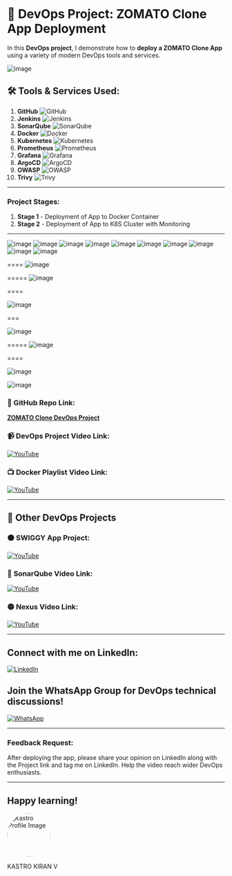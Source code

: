 # 🚀 **DevOps Project: ZOMATO Clone App Deployment**

In this **DevOps project**, I demonstrate how to **deploy a ZOMATO Clone App** using a variety of modern DevOps tools and services.

![image](https://github.com/user-attachments/assets/231da473-461e-4131-b725-011448f24196)


## 🛠️ Tools & Services Used:

1. **GitHub** ![GitHub](https://img.shields.io/badge/GitHub-181717?style=flat-square&logo=github&logoColor=white)
2. **Jenkins** ![Jenkins](https://img.shields.io/badge/Jenkins-D24939?style=flat-square&logo=jenkins&logoColor=white)
3. **SonarQube** ![SonarQube](https://img.shields.io/badge/SonarQube-4E9BCD?style=flat-square&logo=sonarqube&logoColor=white)
4. **Docker** ![Docker](https://img.shields.io/badge/Docker-2496ED?style=flat-square&logo=docker&logoColor=white)
5. **Kubernetes** ![Kubernetes](https://img.shields.io/badge/Kubernetes-326CE5?style=flat-square&logo=kubernetes&logoColor=white)
6. **Prometheus** ![Prometheus](https://img.shields.io/badge/Prometheus-E6522C?style=flat-square&logo=prometheus&logoColor=white)
7. **Grafana** ![Grafana](https://img.shields.io/badge/Grafana-F46800?style=flat-square&logo=grafana&logoColor=white)
8. **ArgoCD** ![ArgoCD](https://img.shields.io/badge/ArgoCD-EF7B4D?style=flat-square&logo=argo&logoColor=white)
9. **OWASP** ![OWASP](https://img.shields.io/badge/OWASP-000000?style=flat-square&logo=owasp&logoColor=white)
10. **Trivy** ![Trivy](https://img.shields.io/badge/Trivy-00979D?style=flat-square&logo=trivy&logoColor=white)

---

### Project Stages:

1. **Stage 1** - Deployment of App to Docker Container
2. **Stage 2** - Deployment of App to K8S Cluster with Monitoring

---

![image](https://github.com/user-attachments/assets/9e9c9805-5e1a-4ff8-8ff5-e75217801fb3)
![image](https://github.com/user-attachments/assets/af28e0c9-9301-481d-a116-4e230ff50b89)
![image](https://github.com/user-attachments/assets/c2e4a677-c00a-42cd-80ef-8a5deb43c2fb)
![image](https://github.com/user-attachments/assets/41ecbe88-ac74-47d0-a17d-02900b72c3ca)
![image](https://github.com/user-attachments/assets/0b656e3c-c3e1-4b7c-ac21-7fb4e61f3114)
![image](https://github.com/user-attachments/assets/a4bd0d6a-140d-45d2-8809-8d9a06525eec)
![image](https://github.com/user-attachments/assets/fa4cc1b8-9c6b-40ea-9b97-4ee3a55d74b7)
![image](https://github.com/user-attachments/assets/7f4ab008-2fdd-4fb4-bcbb-8844886aa135)
![image](https://github.com/user-attachments/assets/a9c45da1-8db7-4f7f-bf86-cb6767f659b5)
![image](https://github.com/user-attachments/assets/11d7f1ff-7394-41ad-9eac-dec5011a370b)

====
![image](https://github.com/user-attachments/assets/55927e10-e37f-473c-aa59-a6537b78c571)

=====
![image](https://github.com/user-attachments/assets/0ba94606-4d82-4e0a-924b-ca6f5fee977c)

====

![image](https://github.com/user-attachments/assets/cf4bfe40-d619-46c9-8416-75c3b52d2791)

===

![image](https://github.com/user-attachments/assets/4a364a44-825d-4c00-b62f-39a5c9b14ee2)

=====
![image](https://github.com/user-attachments/assets/969f8ce6-d0a3-463a-a326-a16da0be8d5f)

====

![image](https://github.com/user-attachments/assets/368d829a-3cdc-4276-930b-eb8691585c26)

![image](https://github.com/user-attachments/assets/dd618228-f150-418a-b363-8d4bd4d60a08)



### 📂 GitHub Repo Link:  
[**ZOMATO Clone DevOps Project**](#)

### 📹 DevOps Project Video Link:  
[![YouTube](https://img.shields.io/badge/YouTube-FF0000?style=flat-square&logo=youtube&logoColor=white)](https://youtu.be/GyoI6-I68aQ)

### 📺 Docker Playlist Video Link:  
[![YouTube](https://img.shields.io/badge/YouTube-FF0000?style=flat-square&logo=youtube&logoColor=white)](https://www.youtube.com/playlist?list=PLs-PsDpuAuTeNx3OgGQ1QrpNBo-XE6VBh)

---

## 📂 Other DevOps Projects

### 🟠 **SWIGGY App Project**:  
[![YouTube](https://img.shields.io/badge/YouTube-FF0000?style=flat-square&logo=youtube&logoColor=white)](https://youtu.be/x55z7rk0NAU)

### 🔵 **SonarQube Video Link**:  
[![YouTube](https://img.shields.io/badge/YouTube-FF0000?style=flat-square&logo=sonarqube&logoColor=white)](https://youtu.be/ScdedztTaAU)

### 🟡 **Nexus Video Link**:  
[![YouTube](https://img.shields.io/badge/YouTube-FF0000?style=flat-square&logo=nexus&logoColor=white)](https://youtu.be/opJAfDOCZuI)

---

## Connect with me on LinkedIn:  
[![LinkedIn](https://img.shields.io/badge/LinkedIn-0077B5?style=flat-square&logo=linkedin&logoColor=white)](https://www.linkedin.com/in/kastro-kiran/)

## Join the WhatsApp Group for DevOps technical discussions!
[![WhatsApp](https://img.shields.io/badge/WhatsApp-25D366?style=for-the-badge&logo=whatsapp&logoColor=white)](https://chat.whatsapp.com/EGw6ZlwUHZc82cA0vXFnwm) 

---

### Feedback Request:  

After deploying the app, please share your opinion on LinkedIn along with the Project link and tag me on LinkedIn. Help the video reach wider DevOps enthusiasts.

---

## Happy learning!  
<img src="https://media.licdn.com/dms/image/v2/D5603AQHJB_lF1d9OSw/profile-displayphoto-shrink_800_800/profile-displayphoto-shrink_800_800/0/1718971147172?e=1735776000&v=beta&t=HC_e0eOufPvf8XQ0P7iI9GDm9hBSIh5FwQaGsL_8ivo" alt="Kastro Profile Image" width="100" height="100" style="border-radius:50%;">

KASTRO KIRAN V
